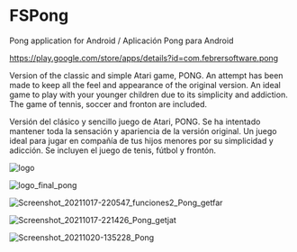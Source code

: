 # FSPong
Pong application for Android / Aplicación Pong para Android

https://play.google.com/store/apps/details?id=com.febrersoftware.pong

Version of the classic and simple Atari game, PONG. An attempt has been made to keep all the feel and appearance of the original version.
An ideal game to play with your younger children due to its simplicity and addiction.
The game of tennis, soccer and fronton are included.

Versión del clásico y sencillo juego de Atari, PONG. Se ha intentado mantener toda la sensación y apariencia de la versión original.
Un juego ideal para jugar en compañía de tus hijos menores por su simplicidad y adicción.
Se incluyen el juego de tenis, fútbol y frontón.

![logo](https://github.com/jcfebrer/FSPong/assets/5434898/c4108f0b-e0a1-4fe0-93f6-31ff38b2b909)

![logo_final_pong](https://github.com/jcfebrer/FSPong/assets/5434898/73ff7ec3-14fd-45fe-91e8-2c06948e0c6e)

![Screenshot_20211017-220547_funciones2_Pong_getfar](https://github.com/jcfebrer/FSPong/assets/5434898/776236e5-2a9c-466b-b8fd-01ef984567be)

![Screenshot_20211017-221426_Pong_getjat](https://github.com/jcfebrer/FSPong/assets/5434898/e2eebc11-1ae7-4597-a360-35e754c9e615)

![Screenshot_20211020-135228_Pong](https://github.com/jcfebrer/FSPong/assets/5434898/cefe0073-715e-4d65-9896-a8cfd2662504)
